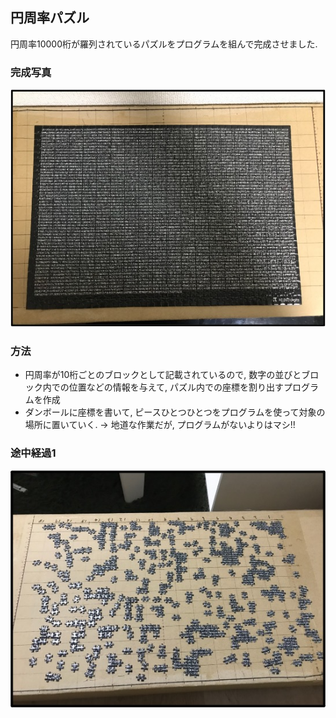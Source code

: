 ## 円周率パズル

円周率10000桁が羅列されているパズルをプログラムを組んで完成させました.

### 完成写真
![Test Image 6](https://github.com/aoimaru/Pi/blob/main/%E5%AE%8C%E6%88%90.jpg)

### 方法
* 円周率が10桁ごとのブロックとして記載されているので, 数字の並びとブロック内での位置などの情報を与えて, パズル内での座標を割り出すプログラムを作成
* ダンボールに座標を書いて, ピースひとつひとつをプログラムを使って対象の場所に置いていく. -> 地道な作業だが, プログラムがないよりはマシ!!

### 途中経過1
![Test Image 6](https://github.com/aoimaru/Pi/blob/main/%E9%80%94%E4%B8%AD%E7%B5%8C%E9%81%8E1.jpg)
